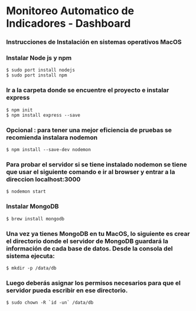 # Monitoreo Automatico de Indicadores - Dashboard

### Instrucciones de Instalación en sistemas operativos MacOS

### Instalar Node js y npm
```
$ sudo port install nodejs
$ sudo port install npm
```

### Ir a la carpeta donde se encuentre el proyecto e instalar express
```
$ npm init
$ npm install express --save
```

### Opcional : para tener una mejor eficiencia de pruebas se recomienda instalara nodemon
```
$ npm install --save-dev nodemon
```


### Para probar el servidor si se tiene instalado nodemon se tiene que usar el siguiente comando e ir al browser y entrar a la direccion localhost:3000

```
$ nodemon start
```

### Instalar MongoDB
```
$ brew install mongodb
```

### Una vez ya tienes MongoDB en tu MacOS, lo siguiente es crear el directorio donde el servidor de MongoDB guardará la información de cada base de datos. Desde la consola del sistema ejecuta:
```
$ mkdir -p /data/db
```
### Luego deberás asignar los permisos necesarios para que el servidor pueda escribir en ese directorio.
```
$ sudo chown -R `id -un` /data/db
```
